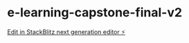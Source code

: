 # e-learning-capstone-final-v2

[Edit in StackBlitz next generation editor ⚡️](https://stackblitz.com/~/github.com/HoomerPH/e-learning-capstone-final-v2)